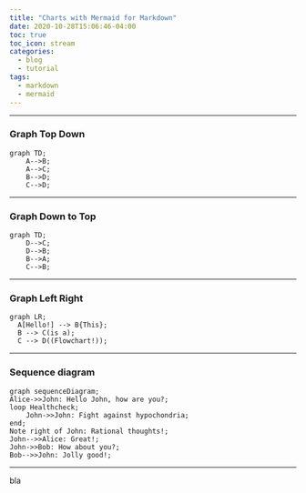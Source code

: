 ```yaml
---
title: "Charts with Mermaid for Markdown"
date: 2020-10-28T15:06:46-04:00
toc: true
toc_icon: stream
categories:
  - blog
  - tutorial
tags:
  - markdown
  - mermaid
---
```




---

### Graph Top Down

```mermaid
graph TD;
    A-->B;
    A-->C;
    B-->D;
    C-->D;
```

---

### Graph Down to Top

```mermaid
graph TD;
    D-->C;
    D-->B;
    B-->A;
    C-->B;
```

---

### Graph Left Right

```mermaid
graph LR;
  A[Hello!] --> B{This};
  B --> C(is a);
  C --> D((Flowchart!));
```

---

### Sequence diagram

```mermaid
graph sequenceDiagram;
Alice->>John: Hello John, how are you?;
loop Healthcheck;
    John->>John: Fight against hypochondria;
end;
Note right of John: Rational thoughts!;
John-->>Alice: Great!;
John->>Bob: How about you?;
Bob-->>John: Jolly good!;
```

---

bla
